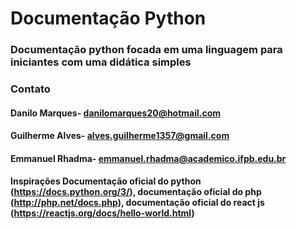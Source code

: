 # Documentação Python

### Documentação python focada em uma linguagem para iniciantes com uma didática simples

### Contato
#### Danilo Marques- danilomarques20@hotmail.com
#### Guilherme Alves- alves.guilherme1357@gmail.com
#### Emmanuel Rhadma- emmanuel.rhadma@academico.ifpb.edu.br


#### Inspirações Documentação oficial do python (https://docs.python.org/3/), documentação oficial do php (http://php.net/docs.php), documentação oficial do react js (https://reactjs.org/docs/hello-world.html)   